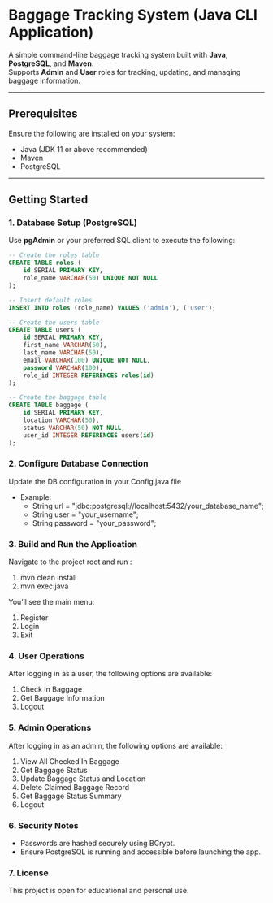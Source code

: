 # Baggage Tracking System (Java CLI Application)

A simple command-line baggage tracking system built with **Java**, **PostgreSQL**, and **Maven**.  
Supports **Admin** and **User** roles for tracking, updating, and managing baggage information.

---

## Prerequisites

Ensure the following are installed on your system:

- Java (JDK 11 or above recommended)
- Maven
- PostgreSQL

---

## Getting Started

### 1. Database Setup (PostgreSQL)

Use **pgAdmin** or your preferred SQL client to execute the following:

```sql
-- Create the roles table
CREATE TABLE roles (
    id SERIAL PRIMARY KEY,
    role_name VARCHAR(50) UNIQUE NOT NULL
);

-- Insert default roles
INSERT INTO roles (role_name) VALUES ('admin'), ('user');

-- Create the users table
CREATE TABLE users (
    id SERIAL PRIMARY KEY,
    first_name VARCHAR(50),
    last_name VARCHAR(50),
    email VARCHAR(100) UNIQUE NOT NULL,
    password VARCHAR(100),
    role_id INTEGER REFERENCES roles(id)
);

-- Create the baggage table
CREATE TABLE baggage (
    id SERIAL PRIMARY KEY,
    location VARCHAR(50),
    status VARCHAR(50) NOT NULL,
    user_id INTEGER REFERENCES users(id)
);
```
### 2. Configure Database Connection

Update the DB configuration in your Config.java file

- Example:
    - String url = "jdbc:postgresql://localhost:5432/your_database_name";
    - String user = "your_username";
    - String password = "your_password";

### 3. Build and Run the Application

Navigate to the project root and run :
1. mvn clean install
2. mvn exec:java

You’ll see the main menu:
1. Register
2. Login
3. Exit

### 4. User Operations

After logging in as a user, the following options are available:
1. Check In Baggage
2. Get Baggage Information
3. Logout

### 5. Admin Operations

After logging in as an admin, the following options are available:
1. View All Checked In Baggage
2. Get Baggage Status
3. Update Baggage Status and Location
4. Delete Claimed Baggage Record
5. Get Baggage Status Summary
6. Logout

### 6. Security Notes
- Passwords are hashed securely using BCrypt.
- Ensure PostgreSQL is running and accessible before launching the app.

### 7. License
This project is open for educational and personal use.
